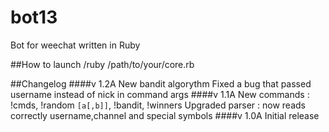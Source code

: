 # bot13
Bot for weechat written in Ruby

##How to launch
/ruby /path/to/your/core.rb

##Changelog
####v 1.2A
New bandit algorythm
Fixed a bug that passed username instead of nick in command args
####v 1.1A
New commands : !cmds, !random `[a[,b]]`, !bandit, !winners
Upgraded parser : now reads correctly username,channel and special symbols
####v 1.0A
Initial release

